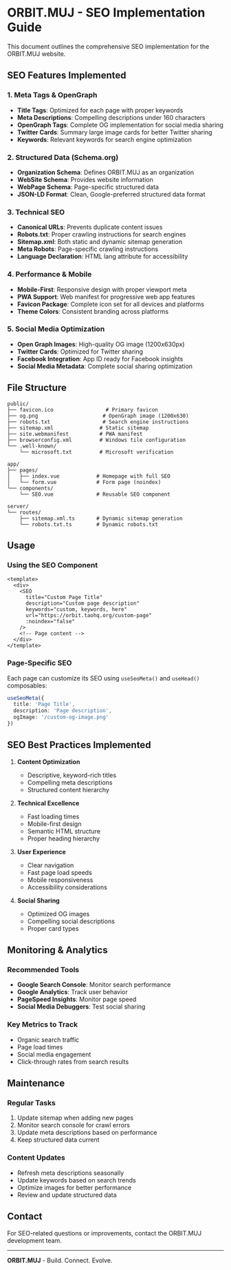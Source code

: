 # ORBIT.MUJ - SEO Implementation Guide

This document outlines the comprehensive SEO implementation for the ORBIT.MUJ website.

## SEO Features Implemented

### 1. Meta Tags & OpenGraph
- **Title Tags**: Optimized for each page with proper keywords
- **Meta Descriptions**: Compelling descriptions under 160 characters
- **OpenGraph Tags**: Complete OG implementation for social media sharing
- **Twitter Cards**: Summary large image cards for better Twitter sharing
- **Keywords**: Relevant keywords for search engine optimization

### 2. Structured Data (Schema.org)
- **Organization Schema**: Defines ORBIT.MUJ as an organization
- **WebSite Schema**: Provides website information
- **WebPage Schema**: Page-specific structured data
- **JSON-LD Format**: Clean, Google-preferred structured data format

### 3. Technical SEO
- **Canonical URLs**: Prevents duplicate content issues
- **Robots.txt**: Proper crawling instructions for search engines
- **Sitemap.xml**: Both static and dynamic sitemap generation
- **Meta Robots**: Page-specific crawling instructions
- **Language Declaration**: HTML lang attribute for accessibility

### 4. Performance & Mobile
- **Mobile-First**: Responsive design with proper viewport meta
- **PWA Support**: Web manifest for progressive web app features
- **Favicon Package**: Complete icon set for all devices and platforms
- **Theme Colors**: Consistent branding across platforms

### 5. Social Media Optimization
- **Open Graph Images**: High-quality OG image (1200x630px)
- **Twitter Cards**: Optimized for Twitter sharing
- **Facebook Integration**: App ID ready for Facebook insights
- **Social Media Metadata**: Complete social sharing optimization

## File Structure

```
public/
├── favicon.ico                 # Primary favicon
├── og.png                     # OpenGraph image (1200x630)
├── robots.txt                 # Search engine instructions
├── sitemap.xml               # Static sitemap
├── site.webmanifest          # PWA manifest
├── browserconfig.xml         # Windows tile configuration
└── .well-known/
    └── microsoft.txt         # Microsoft verification

app/
├── pages/
│   ├── index.vue            # Homepage with full SEO
│   └── form.vue             # Form page (noindex)
└── components/
    └── SEO.vue              # Reusable SEO component

server/
└── routes/
    ├── sitemap.xml.ts       # Dynamic sitemap generation
    └── robots.txt.ts        # Dynamic robots.txt
```

## Usage

### Using the SEO Component
```vue
<template>
  <div>
    <SEO
      title="Custom Page Title"
      description="Custom page description"
      keywords="custom, keywords, here"
      url="https://orbit.taohq.org/custom-page"
      :noindex="false"
    />
    <!-- Page content -->
  </div>
</template>
```

### Page-Specific SEO
Each page can customize its SEO using `useSeoMeta()` and `useHead()` composables:

```typescript
useSeoMeta({
  title: 'Page Title',
  description: 'Page description',
  ogImage: '/custom-og-image.png'
})
```

## SEO Best Practices Implemented

1. **Content Optimization**
   - Descriptive, keyword-rich titles
   - Compelling meta descriptions
   - Structured content hierarchy

2. **Technical Excellence**
   - Fast loading times
   - Mobile-first design
   - Semantic HTML structure
   - Proper heading hierarchy

3. **User Experience**
   - Clear navigation
   - Fast page load speeds
   - Mobile responsiveness
   - Accessibility considerations

4. **Social Sharing**
   - Optimized OG images
   - Compelling social descriptions
   - Proper card types

## Monitoring & Analytics

### Recommended Tools
- **Google Search Console**: Monitor search performance
- **Google Analytics**: Track user behavior
- **PageSpeed Insights**: Monitor page speed
- **Social Media Debuggers**: Test social sharing

### Key Metrics to Track
- Organic search traffic
- Page load times
- Social media engagement
- Click-through rates from search results

## Maintenance

### Regular Tasks
1. Update sitemap when adding new pages
2. Monitor search console for crawl errors
3. Update meta descriptions based on performance
4. Keep structured data current

### Content Updates
- Refresh meta descriptions seasonally
- Update keywords based on search trends
- Optimize images for better performance
- Review and update structured data

## Contact

For SEO-related questions or improvements, contact the ORBIT.MUJ development team.

---

**ORBIT.MUJ** - Build. Connect. Evolve.
